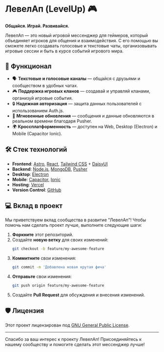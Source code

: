 # ЛевелАп (LevelUp) 🎮

**Общайся. Играй. Развивайся.**

ЛевелАп — это новый игровой мессенджер для геймеров, который объединяет игроков для общения и взаимодействия. С его помощью вы сможете легко создавать голосовые и текстовые чаты, организовывать игровые сессии и быть в курсе событий игрового мира.

## 🚀 Функционал

- 🗣️ **Текстовые и голосовые каналы** — общайся с друзьями и сообществом в удобных чатах.
- 🎮 **Поддержка игровых кланов** — создавай и управляй кланами, организуй игровые события.
- 🔒 **Надежная авторизация** — защита данных пользователей с использованием Auth.js.
- 💬 **Мгновенные обновления** — сообщения и данные обновляются в реальном времени благодаря Pusher.
- 🌍 **Кроссплатформенность** — доступен на Web, Desktop (Electron) и Mobile (Capacitor Ionic).

## 🛠️ Стек технологий

- **Frontend**: [Astro](https://astro.build), [React](https://reactjs.org), [Tailwind CSS](https://tailwindcss.com) + [DaisyUI](https://daisyui.com)
- **Backend**: [Node.js](https://nodejs.org), [MongoDB](https://www.mongodb.com), [Pusher](https://pusher.com)
- **Desktop**: [Electron](https://www.electronjs.org)
- **Mobile**: [Capacitor](https://capacitorjs.com), [Ionic](https://ionicframework.com)
- **Hosting**: [Vercel](https://vercel.com)
- **Version Control**: [GitHub](https://github.com)

## 💻 Вклад в проект

Мы приветствуем вклад сообщества в развитие "ЛевелАп"! Чтобы помочь нам сделать проект лучше, выполните следующие шаги:

1. **Форкните** этот репозиторий.
2. Создайте **новую ветку** для своих изменений:
    ```bash
    git checkout -b feature/my-awesome-feature
    ```
3. **Коммитните** свои изменения:
    ```bash
    git commit -m 'Добавлена новая крутая фича'
    ```
4. **Отправьте** свои изменения:
    ```bash
    git push origin feature/my-awesome-feature
    ```
5. Создайте **Pull Request** для обсуждения и внесения изменений.

## 🛡️ Лицензия

Этот проект лицензирован под [GNU General Public License](./LICENSE).

---

Спасибо за ваш интерес к проекту ЛевелАп! Присоединяйтесь к нашему сообществу и помогите сделать этот мессенджер лучше!
